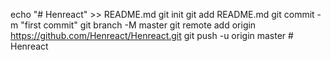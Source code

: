 echo "# Henreact" >> README.md
git init
git add README.md
git commit -m "first commit"
git branch -M master
git remote add origin https://github.com/Henreact/Henreact.git
git push -u origin master 
#   H e n r e a c t  
 